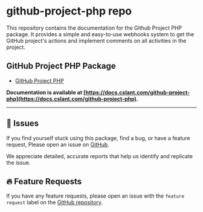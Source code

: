 # github-project-php repo

This repository contains the documentation for the Github Project PHP package. It provides a simple and easy-to-use webhooks system to get the GitHub project's actions and implement comments on all activities in the project.

## GitHub Project PHP Package

- [GitHub Project PHP](https://github.com/cslant/github-project-php)

**Documentation is available at [https://docs.cslant.com/github-project-php](https://docs.cslant.com/github-project-php).**


--- 

## 📢 Issues

If you find yourself stuck using this package, find a bug, or have a feature request, Please open an issue on [GitHub](https://github.com/cslant/github-project-php/issues).

We appreciate detailed, accurate reports that help us identify and replicate the issue.

## 🔥 Feature Requests

If you have any feature requests, please open an issue with the `feature request` label on the [GitHub repository](https://github.com/cslant/github-project-php/issues/new?assignees=&labels=&projects=&template=feature_request.md&title=).
